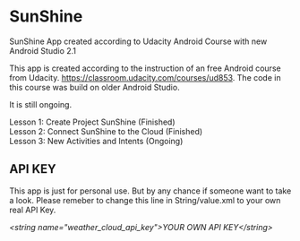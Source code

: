 # SunShine
SunShine App created according to Udacity Android Course with new Android Studio 2.1

This app is created according to the instruction of an free Android course from Udacity. https://classroom.udacity.com/courses/ud853.
The code in this course was build on older Android Studio.

It is still ongoing. 

Lesson 1: Create Project SunShine   (Finished)<br/>
Lesson 2: Connect SunShine to the Cloud (Finished)<br/>
Lesson 3: New Activities and Intents (Ongoing)<br/>

<h2>API KEY</h2>
This app is just for personal use. But by any chance if someone want to take a look.
Please remeber to change this line in String/value.xml to your own real API Key.

<i>\<string name="weather_cloud_api_key"\>YOUR OWN API KEY\<\/string\></i>
